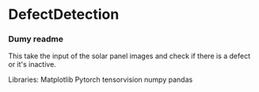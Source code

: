 # DefectDetection

<h3> Dumy readme </h3>
This take the input of the solar panel images and check if there is a defect or it's inactive.

Libraries:
Matplotlib
Pytorch
tensorvision
numpy
pandas



